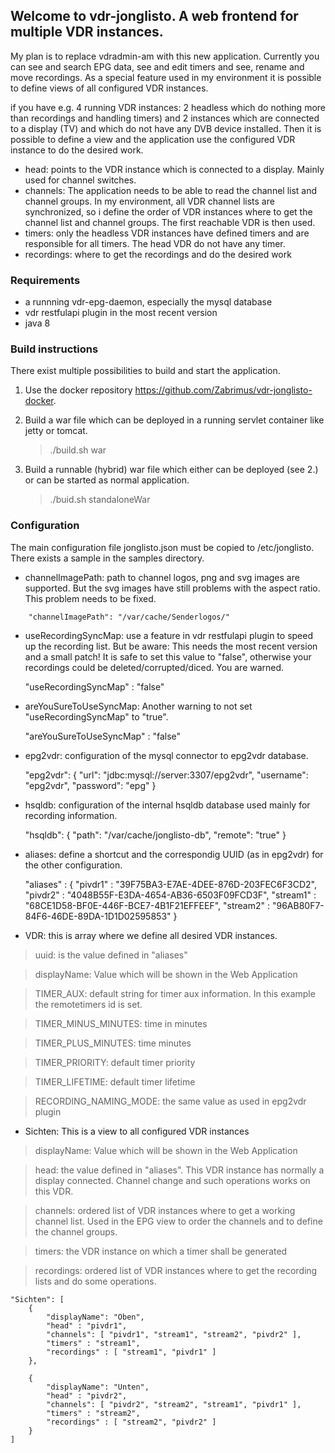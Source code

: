 ## Welcome to vdr-jonglisto. A web frontend for multiple VDR instances.

My plan is to replace vdradmin-am with this new application. Currently you can see and search EPG data, see and edit timers and see, rename and move recordings.
As a special feature used in my environment it is possible to define views of all configured VDR instances.

if you have e.g. 4 running VDR instances: 2 headless which do nothing more than recordings and handling timers) and 2 instances which are connected to a display (TV) and which do not have any DVB device installed. Then it is possible to define a view and the application use the configured VDR instance to do the desired work.

* head: points to the VDR instance which is connected to a display. Mainly used for channel switches.
* channels: The application needs to be able to read the channel list and channel groups. In my environment, all VDR channel lists are synchronized, so i define the order of VDR instances where to get the channel list and channel groups. The first reachable VDR is then used.
* timers: only the headless VDR instances have defined timers and are responsible for all timers. The head VDR do not have any timer.
* recordings: where to get the recordings and do the desired work

### Requirements
* a runnning vdr-epg-daemon, especially the mysql database
* vdr restfulapi plugin in the most recent version
* java 8

### Build instructions 

There exist multiple possibilities to build and start the application. 

1.  Use the docker repository <https://github.com/Zabrimus/vdr-jonglisto-docker>.

2.  Build a war file which can be deployed in a running servlet container like jetty or tomcat.
	> ./build.sh war
	
3.  Build a runnable (hybrid) war file which either can be deployed  (see 2.) or can be started as normal application.  
	> ./buid.sh standaloneWar

    
### Configuration
The main configuration file jonglisto.json must be copied to /etc/jonglisto. There exists a sample in the samples directory.

* channelImagePath: path to channel logos, png and svg images are supported. But the svg images have still problems with the aspect ratio. This problem needs to be fixed.
```
	"channelImagePath": "/var/cache/Senderlogos/"
```
 
* useRecordingSyncMap: use a feature in vdr restfulapi plugin to speed up the recording list. But be aware: This needs the most recent version and a small patch! It is safe to set this value to "false", otherwise your recordings could be deleted/corrupted/diced. You are warned.

	"useRecordingSyncMap" : "false"
	
* areYouSureToUseSyncMap: Another warning to not set "useRecordingSyncMap" to "true".

	"areYouSureToUseSyncMap" : "false"
	
* epg2vdr: configuration of the mysql connector to epg2vdr database.
  
	"epg2vdr": {
    	"url": "jdbc:mysql://server:3307/epg2vdr",
    	"username": "epg2vdr",
    	"password": "epg"
    }
  
* hsqldb: configuration of the internal hsqldb database used mainly for recording information. 

	"hsqldb": {
		"path": "/var/cache/jonglisto-db",
		"remote": "true"
	}
	
* aliases: define a shortcut and the correspondig UUID (as in epg2vdr) for the other configuration.

	"aliases" : {
		"pivdr1"   : "39F75BA3-E7AE-4DEE-876D-203FEC6F3CD2",
		"pivdr2"   : "4048B55F-E3DA-4654-AB36-6503F09FCD3F",
		"stream1"  : "68CE1D58-BF0E-446F-BCE7-4B1F21EFFEEF",
		"stream2"  : "96AB80F7-84F6-46DE-89DA-1D1D02595853"
	}

* VDR: this is array where we define all desired VDR instances.

> uuid: is the value defined in "aliases"

> displayName: Value which will be shown in the Web Application

> TIMER_AUX: default string for timer aux information. In this example the remotetimers id is set.

> TIMER_MINUS_MINUTES: time in minutes
 
> TIMER_PLUS_MINUTES: time minutes

> TIMER_PRIORITY: default timer priority

> TIMER_LIFETIME: default timer lifetime

> RECORDING_NAMING_MODE: the same value as used in epg2vdr plugin
 
* Sichten: This is a view to all configured VDR instances

> displayName: Value which will be shown in the Web Application

> head: the value defined in "aliases". This VDR instance has normally a display connected. Channel change and such operations works on this VDR.

> channels: ordered list of VDR instances where to get a working channel list. Used in the EPG view to order the channels and to define the channel groups. 

> timers: the VDR instance on which a timer shall be generated

> recordings: ordered list of VDR instances where to get the recording lists and do some operations.
  
	"Sichten": [
		{
			"displayName": "Oben",
			"head" : "pivdr1",
			"channels": [ "pivdr1", "stream1", "stream2", "pivdr2" ],
			"timers" : "stream1",
			"recordings" : [ "stream1", "pivdr1" ]
		},

		{
			"displayName": "Unten",
			"head" : "pivdr2",
			"channels": [ "pivdr2", "stream2", "stream1", "pivdr1" ],
			"timers" : "stream2",
			"recordings" : [ "stream2", "pivdr2" ]
		}
	]  
	
